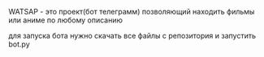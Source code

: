 WATSAP - это проект(бот телеграмм) позволяющий находить фильмы или аниме по любому описанию

для запуска бота нужно скачать все файлы с репозитория и запустить bot.py


